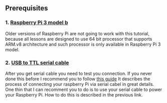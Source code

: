 ## Prerequisites


### 1. [Raspberry Pi 3 model b](https://www.raspberrypi.org/products/raspberry-pi-3-model-b/) 

Older versions of Raspberry Pi are not going to work with this tutorial, because all lessons are designed to use 64 bit processor that supports ARM.v8 architecture and such processor is only available in Raspberry Pi 3 model.

### 2. [USB to TTL serial cable](https://www.amazon.com/s/ref=nb_sb_noss_2?url=search-alias%3Daps&field-keywords=usb+to+ttl+serial+cable&rh=i%3Aaps%2Ck%3Ausb+to+ttl+serial+cable) 

After you get serial cable you need to test you connection. If you never done this before I recommend you to follow [this guide](https://cdn-learn.adafruit.com/downloads/pdf/adafruits-raspberry-pi-lesson-5-using-a-console-cable.pdf) It describes the process of connecting your raspberry Pi via serial cabel in great details. One thin that I can recomment you to do is to use your serial cable to power your Raspberry Pi. How to do this is described in the previous link.

